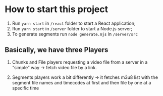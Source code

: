 # How to start this project

1. Run `yarn start` in `/react` folder to start a React application;
2. Run `yarn start` in `/server` folder to start a Node.js server;
3. To generate segments run `node generate.mjs` in `/server/src`

## Basically, we have three Players

1. Chunks and File players requesting a video file from a server in a “simple” way → fetch video file by a link.

2. Segments players work a bit differently → it fetches m3u8 list with the segment file names and timecodes at first and then file by one at a specific time
